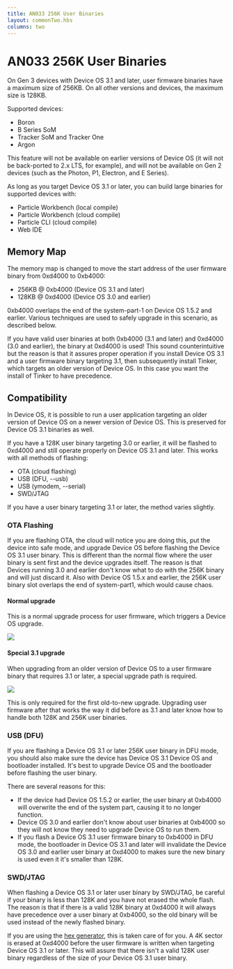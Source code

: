 ```yaml
---
title: AN033 256K User Binaries
layout: commonTwo.hbs
columns: two
---
```


# AN033 256K User Binaries

On Gen 3 devices with Device OS 3.1 and later, user firmware binaries have a maximum size of 256KB. On all other versions and devices, the maximum size is 128KB.

Supported devices:

- Boron
- B Series SoM
- Tracker SoM and Tracker One
- Argon

This feature will not be available on earlier versions of Device OS (it will not be back-ported to 2.x LTS, for example), and will not be available on Gen 2 devices (such as the Photon, P1, Electron, and E Series).

As long as you target Device OS 3.1 or later, you can build large binaries for supported devices with:

- Particle Workbench (local compile)
- Particle Workbench (cloud compile)
- Particle CLI (cloud compile)
- Web IDE

## Memory Map

The memory map is changed to move the start address of the user firmware binary from 0xd4000 to 0xb4000:

- 256KB @ 0xb4000 (Device OS 3.1 and later)
- 128KB @ 0xd4000 (Device OS 3.0 and earlier)

0xb4000 overlaps the end of the system-part-1 on Device OS 1.5.2 and earlier. Various techniques are used to safely upgrade in this scenario, as described below.

If you have valid user binaries at both 0xb4000 (3.1 and later) and 0xd4000 (3.0 and earlier), the binary at 0xd4000 is used! This sound counterintuitive but the reason is that it assures proper operation if you install Device OS 3.1 and a user firmware binary targeting 3.1, then subsequently install Tinker, which targets an older version of Device OS. In this case you want the install of Tinker to have precedence.

## Compatibility

In Device OS, it is possible to run a user application targeting an older version of Device OS on a newer version of Device OS. This is preserved for Device OS 3.1 binaries as well.

If you have a 128K user binary targeting 3.0 or earlier, it will be flashed to 0xd4000 and still operate properly on Device OS 3.1 and later. This works with all methods of flashing: 

- OTA (cloud flashing)
- USB (DFU, --usb)
- USB (ymodem, --serial)
- SWD/JTAG

If you have a user binary targeting 3.1 or later, the method varies slightly.

### OTA Flashing 

If you are flashing OTA, the cloud will notice you are doing this, put the device into safe mode, and upgrade Device OS before flashing the Device OS 3.1 user binary. This is different than the normal flow where the user binary is sent first and the device upgrades itself. The reason is that Devices running 3.0 and earlier don't know what to do with the 256K binary and will just discard it. Also with Device OS 1.5.x and earlier, the 256K user binary slot overlaps the end of system-part1, which would cause chaos.

#### Normal upgrade

This is a normal upgrade process for user firmware, which triggers a Device OS upgrade.

![](/assets/images/app-notes/AN033/upgrade-normal.png)

#### Special 3.1 upgrade

When upgrading from an older version of Device OS to a user firmware binary that requires 3.1 or later, a special upgrade path is required.

![](/assets/images/app-notes/AN033/upgrade-31.png)

This is only required for the first old-to-new upgrade. Upgrading user firmware after that works the way it did before as 3.1 and later know how to handle both 128K and 256K user binaries.

### USB (DFU)

If you are flashing a Device OS 3.1 or later 256K user binary in DFU mode, you should also make sure the device has Device OS 3.1 Device OS and bootloader installed. It's best to upgrade Device OS and the bootloader before flashing the user binary.

There are several reasons for this:

- If the device had Device OS 1.5.2 or earlier, the user binary at 0xb4000 will overwrite the end of the system part, causing it to no longer function.
- Device OS 3.0 and earlier don't know about user binaries at 0xb4000 so they will not know they need to upgrade Device OS to run them.
- If you flash a Device OS 3.1 user firmware binary to 0xb4000 in DFU mode, the bootloader in Device OS 3.1 and later will invalidate the Device OS 3.0 and earlier user binary at 0xd4000 to makes sure the new binary is used even it it's smaller than 128K.

### SWD/JTAG

When flashing a Device OS 3.1 or later user binary by SWD/JTAG, be careful if your binary is less than 128K and you have not erased the whole flash. The reason is that if there is a valid 128K binary at 0xd4000 it will always have precedence over a user binary at 0xb4000, so the old binary will be used instead of the newly flashed binary.

If you are using the [hex generator](/hex-generator), this is taken care of for you. A 4K sector is erased at 0xd4000 before the user firmware is written when targeting Device OS 3.1 or later. This will assure that there isn't a valid 128K user binary regardless of the size of your Device OS 3.1 user binary.


